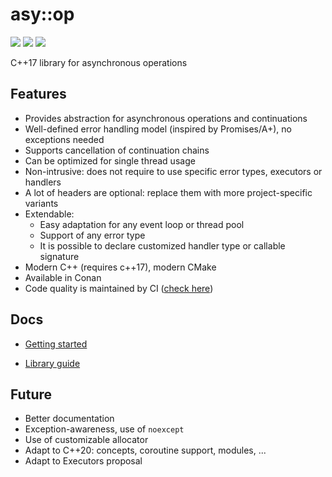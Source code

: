 # asy::op

[![](https://img.shields.io/github/license/maksym-lepekh/asyop.svg?style=flat-square)](https://github.com/maksym-lepekh/asyop/blob/master/LICENSE)
[![](https://img.shields.io/travis/com/maksym-lepekh/asyop/master.svg?style=flat-square&logo=travis-ci)](https://travis-ci.com/maksym-lepekh/asyop)
[![](https://img.shields.io/codecov/c/gh/maksym-lepekh/asyop.svg?logo=codecov&style=flat-square)](https://codecov.io/gh/maksym-lepekh/asyop)

C++17 library for asynchronous operations

## Features
* Provides abstraction for asynchronous operations and continuations
* Well-defined error handling model (inspired by Promises/A+), no exceptions needed
* Supports cancellation of continuation chains
* Can be optimized for single thread usage
* Non-intrusive: does not require to use specific error types, executors or handlers
* A lot of headers are optional: replace them with more project-specific variants
* Extendable:
  * Easy adaptation for any event loop or thread pool
  * Support of any error type
  * It is possible to declare customized handler type or callable signature
* Modern C++ (requires c++17), modern CMake
* Available in Conan
* Code quality is maintained by CI ([check here](https://travis-ci.com/maksym-lepekh/asyop))

## Docs

* [Getting started](https://maksym-lepekh.github.io/asyop/getting-started.html)

* [Library guide](https://maksym-lepekh.github.io/asyop/)

## Future

* Better documentation
* Exception-awareness, use of `noexcept`
* Use of customizable allocator
* Adapt to C++20: concepts, coroutine support, modules, ...
* Adapt to Executors proposal
